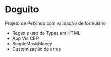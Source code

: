 # Doguito 

Projeto de PetShop com validação de formulário

* Regex e uso de Types em HTML
* App Via CEP
* SimpleMaskMoney
* Customização de erros